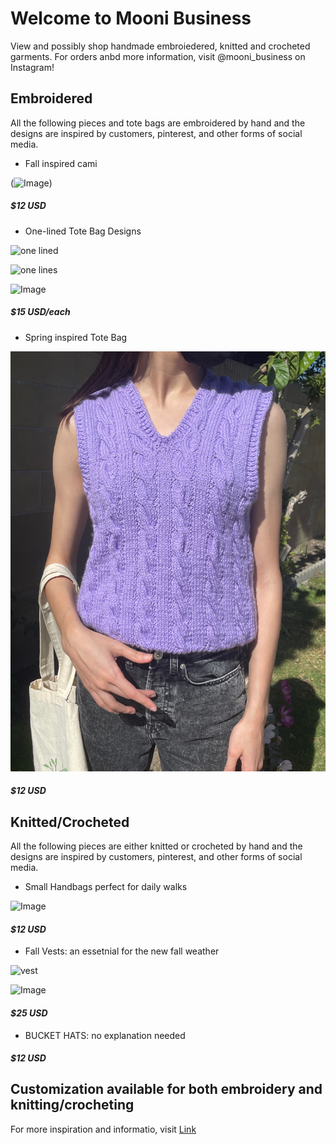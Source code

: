 # Welcome to Mooni Business
View and possibly shop handmade embroiedered, knitted and crocheted garments.
For orders anbd more information, visit @mooni_business on Instagram!

## Embroidered

All the following pieces and tote bags are embroidered by hand and the designs are inspired by customers, pinterest, and other forms of social media.

- Fall inspired cami 



(![Image](src))

##### _$12 USD_ 
-  One-lined Tote Bag Designs  

![one lined](https://user-images.githubusercontent.com/91549927/135475114-02cc6b97-9797-4eb8-9aeb-220d8f80bc86.JPG)

![one lines](https://user-images.githubusercontent.com/91549927/135475360-58ab9b35-7e52-4431-a2b6-601c3a2afb23.jpeg) 

![Image](src) 

##### _$15 USD/each_
- Spring inspired Tote Bag 

![vest](vest.JPG)



##### _$12 USD_

## Knitted/Crocheted  

All the following pieces are either knitted or crocheted by hand and the designs are inspired by customers, pinterest, and other forms of social media.

- Small Handbags perfect for daily walks 

![Image](src)

#### _$12 USD_ 
- Fall Vests: an essetnial for the new fall weather 

 ![vest](https://user-images.githubusercontent.com/91549927/135475269-3bdd91bc-8bc7-43f0-989c-507d18dea02c.JPG)


![Image](src)

#### _$25 USD_ 

- BUCKET HATS: no explanation needed



#### _$12 USD_ 


## **Customization available for both embroidery and knitting/crocheting**

For more inspiration and informatio, visit [Link](https://www.instagram.com/mooni_business/?hl=en) 
